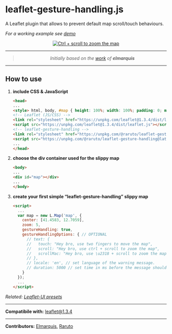 # leaflet-gesture-handling.js

A Leaflet plugin that allows to prevent default map scroll/touch behaviours.


_For a working example see [demo](https://raruto.github.io/leaflet-gesture-handling/examples/leaflet-gesture-handling.html)_


<p align="center">
    <a href="https://raruto.github.io/leaflet-gesture-handling/examples/leaflet-gesture-handling.html"><img src="https://raruto.github.io/img/leaflet-gesture-handling.png" alt="Ctrl + scroll to zoom the map" /></a>
</p>


---

<blockquote>
    <p align="center">
        <em>Initially based on the <a href="https://github.com/elmarquis/Leaflet.GestureHandling">work</a> of <strong>elmarquis</strong></em>
    </p>
</blockquote>

---

## How to use

1. **include CSS & JavaScript**
    ```html
    <head>
    ...
    <style> html, body, #map { height: 100%; width: 100%; padding: 0; margin: 0; } </style>
    <!-- Leaflet (JS/CSS) -->
    <link rel="stylesheet" href="https://unpkg.com/leaflet@1.3.4/dist/leaflet.css" />
    <script src="https://unpkg.com/leaflet@1.3.4/dist/leaflet.js"></script>
    <!-- leaflet-gesture-handling -->
    <link rel="stylesheet" href="https://unpkg.com/@raruto/leaflet-gesture-handling@latest/dist/leaflet-gesture-handling.min.css" type="text/css">
    <script src="https://unpkg.com/@raruto/leaflet-gesture-handling@latest/dist/leaflet-gesture-handling.min.js"></script>
    ...
    </head>
    ```
2. **choose the div container used for the slippy map**
    ```html
    <body>
    ...
    <div id="map"></div>
    ...
    </body>
    ```
3. **create your first simple “leaflet-gesture-handling” slippy map**
    ```html
    <script>
      ...
      var map = new L.Map('map', {
        center: [41.4583, 12.7059],
        zoom: 5,
        gestureHandling: true,
        gestureHandlingOptions: { // OPTIONAL
          // text: {
          //   touch: "Hey bro, use two fingers to move the map",
          //   scroll: "Hey bro, use ctrl + scroll to zoom the map",
          //   scrollMac: "Hey bro, use \u2318 + scroll to zoom the map"
          // },
          // locale: 'en', // set language of the warning message.
          // duration: 5000 // set time in ms before the message should disappear.
        }
      });
      ...
    </script>
    ```
_Related: [Leaflet-UI presets](https://github.com/raruto/leaflet-ui)_

---

**Compatibile with:** leaflet@1.3.4

---

**Contributors:** [Elmarquis](https://github.com/elmarquis/Leaflet.GestureHandling), [Raruto](https://github.com/Raruto/leaflet-gesture-handling)
